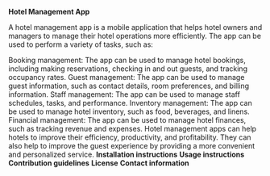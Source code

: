 **Hotel Management App**

A hotel management app is a mobile application that helps hotel owners and managers to manage their hotel operations more efficiently. The app can be used to perform a variety of tasks, such as:

Booking management: The app can be used to manage hotel bookings, including making reservations, checking in and out guests, and tracking occupancy rates.
Guest management: The app can be used to manage guest information, such as contact details, room preferences, and billing information.
Staff management: The app can be used to manage staff schedules, tasks, and performance.
Inventory management: The app can be used to manage hotel inventory, such as food, beverages, and linens.
Financial management: The app can be used to manage hotel finances, such as tracking revenue and expenses.
Hotel management apps can help hotels to improve their efficiency, productivity, and profitability. They can also help to improve the guest experience by providing a more convenient and personalized service.
**Installation instructions**
**Usage instructions**
**Contribution guidelines**
**License**
**Contact information**
